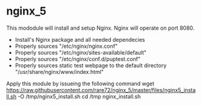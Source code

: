 nginx_5
=======


This mododule will install and setup Nginx. Nginx will operate on port 8080.

- Install's Nginx package and all needed dependecies
- Properly sources "/etc/nginx/nginx.conf"
- Properly sources "/etc/nginx/sites-available/default"
- Properly sources "/etc/nginx/conf.d/puptest.conf"
- Properly sources static test webpage to the default directory "/usr/share/nginx/www/index.html"

Apply this module by issueing the following command
wget https://raw.githubusercontent.com/rare72/nginx_5/master/files/nginx5_install.sh -O /tmp/nginx5_install.sh
cd /tmp
nginx_install.sh

